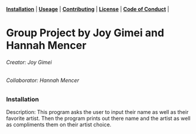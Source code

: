 **[Installation](#installation)** |
**[Useage](#usage)** |
**[Contributing](#contributing)** |
**[License](#license)** |
**[Code of Conduct](#code)** |

# Group Project by Joy Gimei and Hannah Mencer
###### Creator: Joy Gimei
###### Collaborator: Hannah Mencer

### Installation


Description:
This program asks the user to input their name as well as their favorite artist. Then the program prints out there name and the artist as well as compliments them on their artist choice.
